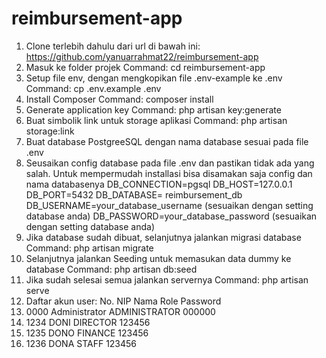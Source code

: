 # reimbursement-app

1.	Clone terlebih dahulu dari url di bawah ini:
https://github.com/yanuarrahmat22/reimbursement-app
2.	Masuk ke folder projek
Command: cd reimbursement-app
3.	Setup file env, dengan mengkopikan file .env-example ke .env
Command: cp .env.example .env
4.	Install Composer
Command: composer install
5.	Generate application key
Command: php artisan key:generate
6.	Buat simbolik link untuk storage aplikasi
Command: php artisan storage:link
7.	Buat database PostgreeSQL dengan nama database sesuai pada file .env
8.	Seusaikan config database pada file .env dan pastikan tidak ada yang salah. Untuk mempermudah installasi bisa disamakan saja config dan nama databasenya
DB_CONNECTION=pgsql
DB_HOST=127.0.0.1
DB_PORT=5432
DB_DATABASE= reimbursement_db
DB_USERNAME=your_database_username (sesuaikan dengan setting database anda)
DB_PASSWORD=your_database_password (sesuaikan dengan setting database anda)
9.	Jika database sudah dibuat, selanjutnya jalankan migrasi database
Command: php artisan migrate
10.	Selanjutnya jalankan Seeding untuk memasukan data dummy ke database
Command: php artisan db:seed
11.	Jika sudah selesai semua jalankan servernya
Command: php artisan serve
12.	Daftar akun user:
No.	NIP	Nama	Role	Password
1.	0000	Administrator	ADMINISTRATOR	000000
2.	1234	DONI	DIRECTOR	123456
3.	1235	DONO	FINANCE	123456
4.	1236	DONA	STAFF	123456
